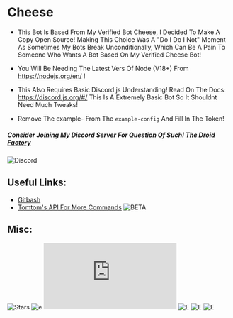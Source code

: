 # Cheese
- This Bot Is Based From My Verified Bot Cheese, I Decided To Make A Copy Open Source!
Making This Choice Was A "Do I Do I Not" Moment As Sometimes My Bots Break Unconditionally, Which Can Be A Pain To Someone Who Wants A Bot Based On My Verified Cheese Bot!

- You Will Be Needing The Latest Vers Of Node (V18+) From https://nodejs.org/en/ !
- This Also Requires Basic Discord.js Understanding! Read On The Docs: https://discord.js.org/#/ This Is A Extremely Basic Bot So It Shouldnt Need Much Tweaks!

- Remove The example- From The `example-config` And Fill In The Token!


##### Consider Joining My Discord Server For Question Of Such! [The Droid Factory](https://discord.gg/763gUAQDHq)
![Discord](https://img.shields.io/discord/1028696197424234626?color=red&label=Discord%20Online%20Members&logo=Discord&logoColor=purple&style=for-the-badge)


## Useful Links:

- [Gitbash](https://gitforwindows.org/)
- [Tomtom's API For More Commands](http://tomtomvader298.uk/api/) ![BETA](https://img.shields.io/badge/Status-Active-purple?&style=for-the-badge)

## Misc:
![Stars](https://img.shields.io/github/stars/Tomtom-Skywalker/cheese?&style=for-the-badge) ![e](https://img.shields.io/maintenance/yes/2022?&style=for-the-badge) ![E](https://img.shields.io/node/v/discord.js?&style=for-the-badge) ![E](https://img.shields.io/github/repo-size/Tomtom-Skywalker/cheese?&style=for-the-badge) ![E](https://img.shields.io/github/sponsors/Tomtom-Skywalker?&style=for-the-badge) ![E](https://img.shields.io/github/checks-status/Tomtom-Skywalker/cheese/main?&style=for-the-badge)
 
